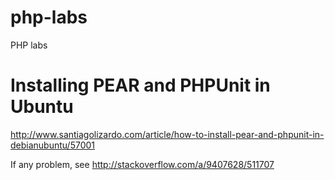 php-labs
========

PHP labs

Installing PEAR and PHPUnit in Ubuntu
=====================================

http://www.santiagolizardo.com/article/how-to-install-pear-and-phpunit-in-debianubuntu/57001

If any problem, see http://stackoverflow.com/a/9407628/511707

